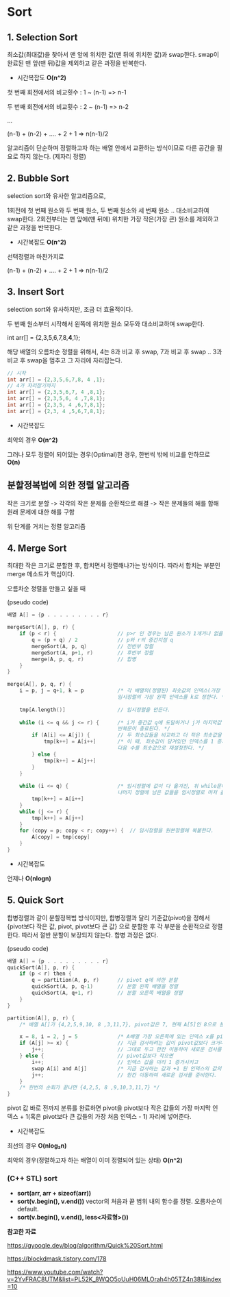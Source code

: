 # Sort
## 1. Selection Sort

최소값(최대값)을 찾아서 맨 앞에 위치한 값(맨 뒤에 위치한 값)과 swap한다. swap이 완료된 맨 앞(맨 뒤)값을 제외하고 같은 과정을 반복한다.

 * 시간복잡도
**O(n^2)**

첫 번째 회전에서의 비교횟수 : 1 ~ (n-1) => n-1

두 번째 회전에서의 비교횟수 : 2 ~ (n-1) => n-2

...

(n-1) + (n-2) + .... + 2 + 1 => n(n-1)/2

알고리즘이 단순하며 정렬하고자 하는 배열 안에서 교환하는 방식이므로 다른 공간을 필요로 하지 않는다. (제자리 정렬)

## 2. Bubble Sort

selection sort와 유사한 알고리즘으로, 

1회전에 첫 번째 원소와 두 번째 원소, 두 번째 원소와 세 번째 원소 .. 대소비교하여 swap한다. 2회전부터는 맨 앞에(맨 뒤에) 위치한 가장 작은(가장 큰) 원소를 제외하고 같은 과정을 반복한다.
* 시간복잡도
**O(n^2)**

선택정렬과 마찬가지로 

(n-1) + (n-2) + .... + 2 + 1 => n(n-1)/2

## 3. Insert Sort

selection sort와 유사하지만, 조금 더 효율적이다. 

두 번째 원소부터 시작해서 왼쪽에 위치한 원소 모두와 대소비교하며 swap한다. 

int arr[] = {2,3,5,6,7,8,**4**,1};

해당 배열의 오름차순 정렬을 위해서, 4는 8과 비교 후 swap, 7과 비교 후 swap .. 3과 비교 후 swap을 멈추고 그 자리에 자리잡는다. 
```cpp
// 시작
int arr[] = {2,3,5,6,7,8, 4 ,1};
// 4가 자리잡기까지
int arr[] = {2,3,5,6,7, 4 ,8,1};
int arr[] = {2,3,5,6, 4 ,7,8,1};
int arr[] = {2,3,5, 4 ,6,7,8,1};
int arr[] = {2,3, 4 ,5,6,7,8,1};
```
* 시간복잡도

최악의 경우 **O(n^2)**

그러나 모두 정렬이 되어있는 경우(Optimal)한 경우, 한번씩 밖에 비교를 안하므로 **O(n)**
## **분할정복법에 의한 정렬 알고리즘**
작은 크기로 분할 -> 각각의 작은 문제를 순환적으로 해결 -> 작은 문제들의 해를 합해 원래 문제에 대한 해를 구함

위 단계를 거치는 정렬 알고리즘
## 4. Merge Sort
최대한 작은 크기로 분할한 후, 합치면서 정렬해나가는 방식이다. 따라서 합치는 부분인 merge 메소드가 핵심이다. 

오름차순 정렬을 만들고 싶을 때

(pseudo code)
```c 
배열 A[] = {p . . . . . . . . . r}

mergeSort(A[], p, r) {
    if (p < r) {                    // p>r 인 경우는 남은 원소가 1개거나 없을 때
        q = (p + q) / 2             // p와 r의 중간지점 q
        mergeSort(A, p, q)          // 전반부 정렬
        mergeSort(A, p+1, r)        // 후반부 정렬
        merge(A, p, q, r)           // 합병
    }
}

merge(A[], p, q, r) {
    i = p, j = q+1, k = p           /* 각 배열의(정렬된) 최솟값의 인덱스(가장 왼쪽 인덱스)를 각각 i와 j로 정하고 
                                    임시정렬의 가장 왼쪽 인덱스를 k로 정한다. */
    
    tmp[A.length()]                 // 임시정렬을 만든다.
    
    while (i <= q && j <= r) {      /* i가 중간값 q에 도달하거나 j가 마지막값 r에 도달하면 
                                    반복문이 종료된다. */
        if (A[i] <= A[j]) {         // 두 최솟값들을 비교하고 더 작은 최솟값을 임시정렬에 넣는다. 
            tmp[k++] = A[i++]       /* 이 때, 최솟값이 담겨있던 인덱스를 1 증가시켜 
                                    다음 수를 최솟값으로 재설정한다. */
        } else {
            tmp[k++] = A[j++]
        }
    }
    
    while (i <= q) {                /* 임시정렬에 값이 다 옮겨진, 위 while문에서 종료를 유발한 정렬 외! 
                                    나머지 정렬에 남은 값들을 임시정렬로 마저 옮긴다. */
        tmp[k++] = A[i++]
    }
    while (j <= r) {
        tmp[k++] = A[j++]
    }
    for (copy = p; copy < r; copy++) {  // 임시정렬을 원본정렬에 복붙한다.
        A[copy] = tmp[copy]
    }
}
```
* 시간복잡도

언제나 **O(nlogn)**

## 5. Quick Sort
합병정렬과 같이 분할정복법 방식이지만, 합병정렬과 달리 기준값(pivot)을 정해서 {pivot보다 작은 값, pivot, pivot보다 큰 값} 으로 분할한 후 각 부분을 순환적으로 정렬한다. 따라서 절반 분할이 보장되지 않는다. 합병 과정은 없다.

(pseudo code)
```c
배열 A[] = {p . . . . . . . . . r}
quickSort(A[], p, r) {              
    if (p < r) then {               
        q = partition(A, p, r)      // pivot q에 의한 분할
        quickSort(A, p, q-1)        // 분할 왼쪽 배열을 정렬
        quickSort(A, q+1, r)        // 분할 오른쪽 배열을 정렬
    }
}

partition(A[], p, r) {
    /* 배열 A[]가 {4,2,5,9,10, 8 ,3,11,7}, pivot값은 7, 현재 A[5]인 8으로 분류 진행 예정, A[2]까지가 pivot값보다 작은 값, A[3]부터가 pivot값보다 큰 값으로 나눠진 상태라고 가정한다면 */

    x = 8, i = 2, j = 5             /* A배열 가장 오른쪽에 있는 인덱스 x를 pivot값으로 지정한다. i는 pivot보다 작은 값들 중 가장 마지막 값의 인덱스고, j는 지금 검사하려는 값의 인덱스. */
    if (A[j] >= x) {                // 지금 검사하려는 값이 pivot값보다 크거나 같다면
        j++;                        // 그대로 두고 한칸 이동하여 새로운 검사를 준비
    } else {                        // pivot값보다 작으면
        i++;                        // 인덱스 값을 미리 1 증가시키고
        swap A[i] and A[j]          /* 지금 검사하는 값과 +1 된 인덱스의 값의 위치를 바꾼다. pivot값보다 작은 값에 포함시켜야하니까 작은 값들의 인덱스중 가장 마지막 바로 뒤에 붙여주는 것 */
        j++;                        // 한칸 이동하여 새로운 검사를 준비한다.
    }
    /* 한번의 순회가 끝나면 {4,2,5, 8 ,9,10,3,11,7} */
}
```
pivot 값 바로 전까지 분류를 완료하면 pivot을 pivot보다 작은 값들의 가장 마지막 인덱스 + 1(혹은 pivot보다 큰 값들의 가장 처음 인덱스 - 1) 자리에 넣어준다.


* 시간복잡도

최선의 경우 **O(nlog₂n)**

최악의 경우(정렬하고자 하는 배열이 이미 정렬되어 있는 상태) **O(n^2)**

### (C++ STL) sort
* **sort(arr, arr + sizeof(arr))**
* **sort(v.begin(), v.end())** vector의 처음과 끝 범위 내의 함수를 정렬. 오름차순이 default.
* **sort(v.begin(), v.end(), less<자료형>())**

**참고한 자료**

https://gyoogle.dev/blog/algorithm/Quick%20Sort.html

https://blockdmask.tistory.com/178

https://www.youtube.com/watch?v=2YvFRAC8UTM&list=PL52K_8WQO5oUuH06MLOrah4h05TZ4n38l&index=10
